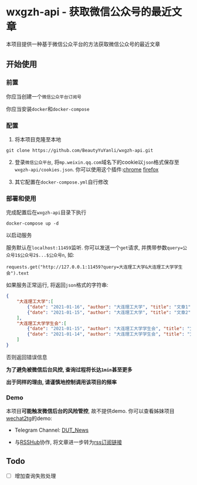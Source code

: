 # wxgzh-api - 获取微信公众号的最近文章
本项目提供一种基于微信公众平台的方法获取微信公众号的最近文章

## 开始使用
### 前置

你应当创建一个`微信公众平台订阅号`

你应当安装`docker`和`docker-compose`

### 配置
1. 将本项目克隆至本地
```
git clone https://github.com/BeautyYuYanli/wxgzh-api.git
```

2. 登录`微信公众平台`, 将`mp.weixin.qq.com`域名下的cookie以`json`格式保存至`wxgzh-api/cookies.json`. 你可以使用这个插件:[chrome](https://chrome.google.com/webstore/detail/%E3%82%AF%E3%83%83%E3%82%AD%E3%83%BCjson%E3%83%95%E3%82%A1%E3%82%A4%E3%83%AB%E5%87%BA%E5%8A%9B-for-puppet/nmckokihipjgplolmcmjakknndddifde) [firefox](https://addons.mozilla.org/en-US/firefox/addon/%E3%82%AF%E3%83%83%E3%82%AD%E3%83%BCjson%E3%83%95%E3%82%A1%E3%82%A4%E3%83%AB%E5%87%BA%E5%8A%9B-for-puppeteer/)

3. 其它配置在`docker-compose.yml`自行修改

### 部署和使用
完成配置后在`wxgzh-api`目录下执行
```
docker-compose up -d
```
以启动服务

服务默认在`localhost:11459`监听. 你可以发送一个`get`请求, 并携带参数`query=公众号1$公众号2$...$公众号n`, 如:
```
requests.get("http://127.0.0.1:11459?query=大连理工大学&大连理工大学学生会").text
```
如果服务正常运行, 将返回`json`格式的字符串:
```json
{
    "大连理工大学":[
        {"date": "2021-01-16", "author": "大连理工大学", "title": "文章1", "link": "http://mp.weixin.qq.com/s?..."},
        {"date": "2021-01-15", "author": "大连理工大学", "title": "文章2", "link": "http://mp.weixin.qq.com/s?..."},
    ],
    "大连理工大学学生会":[
        {"date": "2021-01-15", "author": "大连理工大学学生会", "title": "文章3", "link": "http://mp.weixin.qq.com/s?..."},
        {"date": "2021-01-14", "author": "大连理工大学学生会", "title": "文章4", "link": "http://mp.weixin.qq.com/s?..."},
    ]
}
```
否则返回错误信息

**为了避免被微信后台风控, 查询过程将长达`1min`甚至更多**

**出于同样的理由, 请谨慎地控制调用该项目的频率**

### Demo
本项目**可能触发微信后台的风险管控**, 故不提供demo. 你可以查看姊妹项目[wechat2tg](https://github.com/BeautyYuYanli/wechat2tg)的demo:

- Telegram Channel: [DUT_News](https://t.me/DUT_News)

- 与[RSSHub](https://github.com/DIYgod/RSSHub)协作, 将文章进一步转为[rss订阅链接](https://rsshub.app/telegram/channel/DUT_News)

## Todo
- [ ] 增加查询失败处理